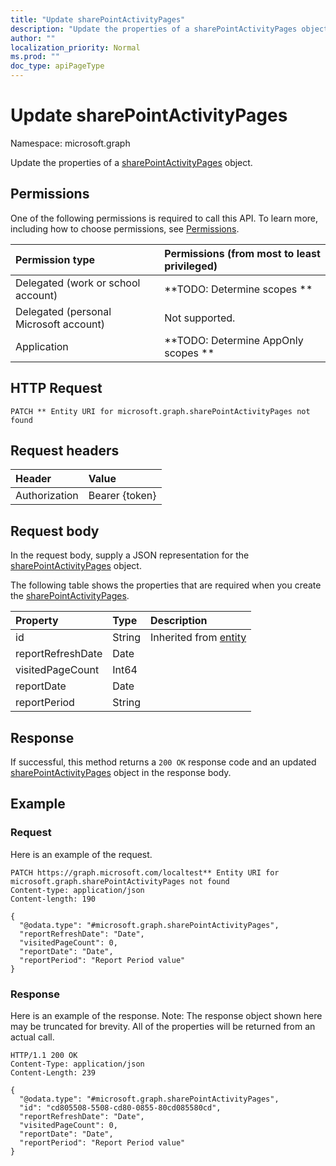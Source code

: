 ```yaml
---
title: "Update sharePointActivityPages"
description: "Update the properties of a sharePointActivityPages object."
author: ""
localization_priority: Normal
ms.prod: ""
doc_type: apiPageType
---
```


# Update sharePointActivityPages

Namespace: microsoft.graph

Update the properties of a [sharePointActivityPages](../resources/sharepointactivitypages.md) object.

## Permissions
One of the following permissions is required to call this API. To learn more, including how to choose permissions, see [Permissions](/concepts/permissions-reference.md).

|Permission type|Permissions (from most to least privileged)|
|:---|:---|
|Delegated (work or school account)|**TODO: Determine scopes **|
|Delegated (personal Microsoft account)|Not supported.|
|Application|**TODO: Determine AppOnly scopes **|

## HTTP Request
<!-- {
  "blockType": "ignored"
}
-->
``` http
PATCH ** Entity URI for microsoft.graph.sharePointActivityPages not found
```

## Request headers
|Header|Value|
|:---|:---|
|Authorization|Bearer {token}|

## Request body
In the request body, supply a JSON representation for the [sharePointActivityPages](../resources/sharepointactivitypages.md) object.

The following table shows the properties that are required when you create the [sharePointActivityPages](../resources/sharepointactivitypages.md).

|Property|Type|Description|
|:---|:---|:---|
|id|String| Inherited from [entity](../resources/entity.md)|
|reportRefreshDate|Date||
|visitedPageCount|Int64||
|reportDate|Date||
|reportPeriod|String||



## Response
If successful, this method returns a `200 OK` response code and an updated [sharePointActivityPages](../resources/sharepointactivitypages.md) object in the response body.

## Example

### Request
Here is an example of the request.
<!-- {
  "blockType": "request",
  "name": "update_sharepointactivitypages"
}
-->
``` http
PATCH https://graph.microsoft.com/localtest** Entity URI for microsoft.graph.sharePointActivityPages not found
Content-type: application/json
Content-length: 190

{
  "@odata.type": "#microsoft.graph.sharePointActivityPages",
  "reportRefreshDate": "Date",
  "visitedPageCount": 0,
  "reportDate": "Date",
  "reportPeriod": "Report Period value"
}
```

### Response
Here is an example of the response. Note: The response object shown here may be truncated for brevity. All of the properties will be returned from an actual call.
<!-- {
  "blockType": "response",
  "truncated": true
}
-->
``` http
HTTP/1.1 200 OK
Content-Type: application/json
Content-Length: 239

{
  "@odata.type": "#microsoft.graph.sharePointActivityPages",
  "id": "cd805508-5508-cd80-0855-80cd085580cd",
  "reportRefreshDate": "Date",
  "visitedPageCount": 0,
  "reportDate": "Date",
  "reportPeriod": "Report Period value"
}
```

